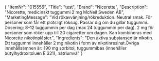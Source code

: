 {
  "ItemNr": "015556",
  "Title": "test",
  "Brand": "Nicorette",
  "Description": "Nicorette, medicinskt tuggummi 2 mg McNeil Sweden AB",
  "MarketingMessage": "Vid rökavvänjning/rökreduktion. Neutral smak. För personer som får ett plötsligt röksug. Passar dig om du gillar tuggummi. Dosering: 8–12 tuggummin per dag (max 24 tuggummin per dag). 2 mg för personer som röker upp till 20 cigaretter om dagen. Kan kombineras med Nicorette nikotinplåster.",
  "Ingredients": "Den aktiva substansen är nikotin. Ett tuggummi innehåller 2 mg nikotin i form av nikotinresinat.Övriga innehållsämnen är: 190 mg sorbitol, tuggummibas (innehåller butylhydroxitoluen E 321), natriumvä"
}